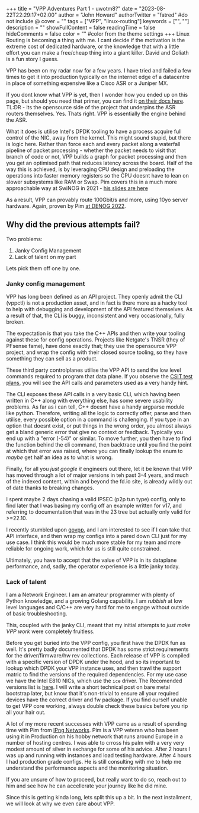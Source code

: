 +++
title = "VPP Adventures Part 1 - uwotm8?"
date = "2023-08-22T22:29:17+02:00"
author = "John Howard"
authorTwitter = "fatred" #do not include @
cover = ""
tags = ["VPP", "linux-routing"]
keywords = ["", ""]
description = ""
showFullContent = false
readingTime = false
hideComments = false
color = "" #color from the theme settings
+++
Linux Routing is becoming a thing with me. I cant decide if the motivation is the extreme cost of dedicated hardware, or the knowledge that with a little effort you can make a free/cheap thing into a giant killer. David and Goliath is a fun story I guess.

VPP has been on my radar now for a few years. I have tried and failed a few times to get it into production typically on the internet edge of a datacentre in place of something expensive like a Cisco ASR or a Juniper MX.

If you dont know what VPP is yet, then I wonder how you ended up on this page, but should you need that primer, you can find it [on their docs here](https://s3-docs.fd.io/vpp/23.10/). TL:DR - its the opensource side of the project that underpins the ASR routers themselves. Yes. Thats right. VPP is essentially the engine behind the ASR.

What it does is utilise Intel's DPDK tooling to have a process acquire full control of the NIC, away from the kernel. This might sound stupid, but there is logic here. Rather than force each and every packet along a waterfall pipeline of packet processing - whether the packet needs to visit that branch of code or not, VPP builds a graph for packet processing and then you get an optimised path that reduces latency across the board. Half of the way this is achieved, is by leveraging CPU design and preloading the operations into faster memory registers so the CPU doesnt have to lean on slower subsystems like RAM or Swap. Pim covers this in a much more approachable way at SwiNOG in 2021 - [his slides are here](https://www.swinog.ch/wp-content/uploads/2021/12/Pim-van-Pelt-IPng-Networks-Evolution-of-DPDK-Controlplanes.pdf)

As a result, VPP can provably route 100Gbit/s and more, using 10yo server hardware. Again, proven by Pim [at DENOG 2022](https://www.youtube.com/watch?v=D7PF1cOAAUk&themeRefresh=1).

## Why did the previous attempts fail?

Two problems:

1. Janky Config Management
2. Lack of talent on my part

Lets pick them off one by one.

### Janky config management

VPP has long been defined as an API project. They openly admit the CLI (vppctl) is not a production asset, and in fact is there more as a hacky tool to help with debugging and development of the API featured themselves. As a result of that, the CLI is buggy, inconsistent and very occasionally, fully broken.

The expectation is that you take the C++ APIs and then write your tooling against these for config operations. Projects like Netgate's TNSR (they of PFsense fame), have done exactly that; they use the opensource VPP project, and wrap the config with their closed source tooling, so they have something they can sell as a product.

These third party controlplanes utilise the VPP API to send the low level commands required to program that data plane. If you observe the [CSIT test plans](https://docs.fd.io/csit/rls2302/report/test_configuration/vpp_performance_configuration_2n_icx/l2_xxv710.html#n1l-25ge2p1xxv710-eth-l2xcbase-ndrpdr), you will see the API calls and parameters used as a very handy hint.

The CLI exposes these API calls in a very basic CLI, which having been written in C++ along with everything else, has some severe usability problems. As far as i can tell, C++ doesnt have a handy argparse module like python. Therefore, writing all the logic to correctly offer, parse and then utilise, every possible option in a command is challenging. If you type in an option that doesnt exist, or put things in the wrong order, you almost always get a bland generic error that give no context or feedback. Typically you end up with a "error (-54)" or similar. To move further, you then have to find the function behind the cli command, then backtrace until you find the point at which that error was raised, where you can finally lookup the enum to _maybe_ get half an idea as to what is wrong.

Finally, for all you _just google it_ engineers out there, let it be known that VPP has moved through a lot of major versions in teh past 3-4 years, and much of the indexed content, within and beyond the fd.io site, is already wildly out of date thanks to breaking changes.

I spent maybe 2 days chasing a valid IPSEC (p2p tun type) config, only to find later that I was basing my config off an example written for v17, and referring to documentation that was in the 23 tree but actually only valid for >=22.10.

I recently stumbled upon [govpp](https://github.com/FDio/govpp), and I am interested to see if I can take that API interface, and then wrap my configs into a pared down CLI just for my use case. I think this would be much more stable for my team and more reliable for ongoing work, which for us is still quite constrained.

Ultimately, you have to accept that the value of VPP is in its dataplane performance, and, sadly, the operator experience is a little janky today.

### Lack of talent

I am a Network Engineer. I am an amateur programmer with plenty of Python knowledge, and a growing Golang capability. I am _rubbish_ at low level languages and C/C++ are very hard for me to engage without outside of basic troubleshooting.

This, coupled with the janky CLI, meant that my initial attempts to _just make VPP work_ were completely fruitless.

Before you get buried into the VPP config, you first have the DPDK fun as well. It's pretty badly documented that DPDK has some strict requirements for the driver/firmware/hw rev collections. Each release of VPP is compiled with a specific version of DPDK under the hood, and so its important to lookup which DPDK your VPP instance uses, and then trawl the support matric to find the versions of the required dependencies. For my use case we have the Intel E810 NICs, which use the `ice` driver. The Recomended versions list is [here](https://doc.dpdk.org/guides/nics/ice.html#recommended-matching-list). I will write a short technical post on bare metal bootstrap later, but know that it's non-trivial to ensure all your required devices have the correct driver and fw package. If you find ourself unable to get VPP core working, always double check these basics before you rip all your hair out.

A lot of my more recent successes with VPP came as a result of spending time with Pim from [IPng Networks](https://ipng.ch). Pim is a VPP veteran who hsa been using it in Production on his hobby network that runs around Europe in a number of hosting centres. I was able to crross his palm with a very very modest amount of silver in exchange for some of his advice. After 2 hours I was up and running with instances and load testing hardware. After 4 hours I had production grade configs. He is still consulting with me to help me understand the performance aspects and the monitoring situation.

If you are unsure of how to proceed, but really want to do so, reach out to him and see how he can accellerate your journey like he did mine.

Since this is getting kinda long, lets split this up a bit. In the next installment, we will look at why we even care about VPP.
